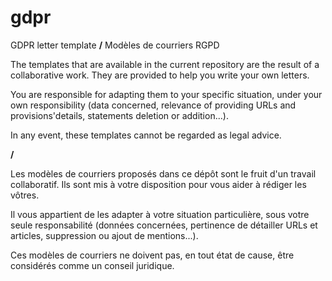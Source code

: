 # gdpr
GDPR letter template **/** Modèles de courriers RGPD


The templates that are available in the current repository are the result of a collaborative work. They are provided to help you write your own letters.

You are responsible for adapting them to your specific situation, under your own responsibility (data concerned, relevance of providing URLs and provisions'details, statements deletion or addition...).

In any event, these templates cannot be regarded as legal advice.

**/**

Les modèles de courriers proposés dans ce dépôt sont le fruit d'un travail collaboratif. Ils sont mis à votre disposition pour vous aider à rédiger les vôtres.

Il vous appartient de les adapter à votre situation particulière, sous votre seule responsabilité (données concernées, pertinence de détailler URLs et articles, suppression 
ou ajout de mentions...).

Ces modèles de courriers ne doivent pas, en tout état de cause, être considérés comme un conseil juridique.
